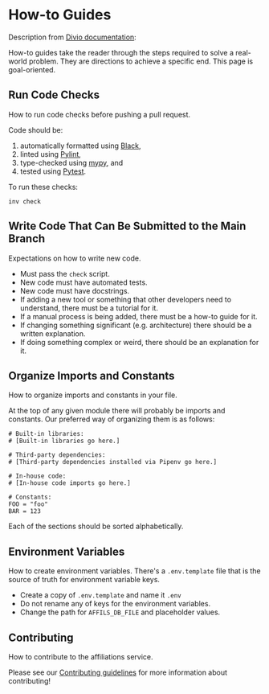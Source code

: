 # How-to Guides

Description from
[Divio documentation](https://docs.divio.com/documentation-system/how-to-guides/):

How-to guides take the reader through the steps required to solve a
real-world problem. They are directions to achieve a specific end. This
page is goal-oriented.

## Run Code Checks

How to run code checks before pushing a pull request.

Code should be:

1. automatically formatted using [Black](https://github.com/psf/black),
2. linted using [Pylint](https://github.com/pylint-dev/pylint),
3. type-checked using [mypy](https://mypy-lang.org/), and
4. tested using [Pytest](https://github.com/pytest-dev/pytest/).

To run these checks:

```
inv check
```

## Write Code That Can Be Submitted to the Main Branch

Expectations on how to write new code.

- Must pass the `check` script.
- New code must have automated tests.
- New code must have docstrings.
- If adding a new tool or something that other developers need to understand,
  there must be a tutorial for it.
- If a manual process is being added, there must be a how-to guide for it.
- If changing something significant (e.g. architecture) there should be a
  written explanation.
- If doing something complex or weird, there should be an explanation for it.

## Organize Imports and Constants

How to organize imports and constants in your file.

At the top of any given module there will probably be imports and constants. Our
preferred way of organizing them is as follows:

```
# Built-in libraries:
# [Built-in libraries go here.]

# Third-party dependencies:
# [Third-party dependencies installed via Pipenv go here.]

# In-house code:
# [In-house code imports go here.]

# Constants:
FOO = "foo"
BAR = 123
```

Each of the sections should be sorted alphabetically.

## Environment Variables

How to create environment variables. There's a `.env.template` file that is
the source of truth for environment variable keys.

- Create a copy of `.env.template` and name it `.env`
- Do not rename any of keys for the environment variables.
- Change the path for `AFFILS_DB_FILE` and placeholder values.

## Contributing

How to contribute to the affiliations service.

Please see our [Contributing guidelines](./CONTRIBUTING.md) for more
information about contributing!

